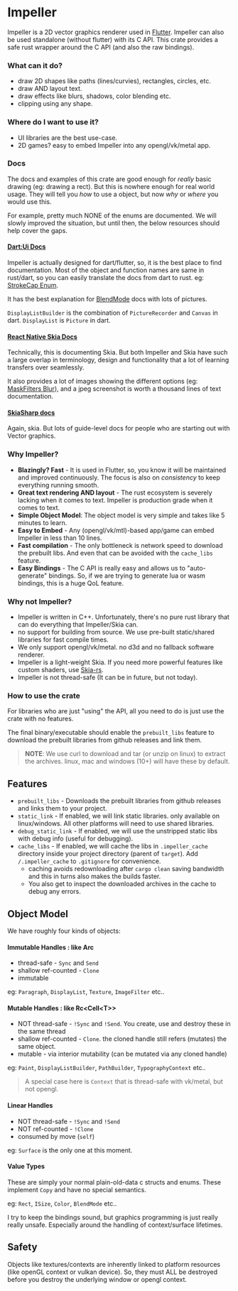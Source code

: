 # Impeller

Impeller is a 2D vector graphics renderer used in [Flutter](https://flutter.dev). Impeller can also be used standalone (without flutter) with its C API. This crate provides a safe rust wrapper around the C API (and also the raw bindings).

### What can it do?
* draw 2D shapes like paths (lines/curvies), rectangles, circles, etc.
* draw AND layout text.
* draw effects like blurs, shadows, color blending etc.
* clipping using any shape.

### Where do I want to use it?
* UI libraries are the best use-case.
* 2D games? easy to embed Impeller into any opengl/vk/metal app.

### Docs
The docs and examples of this crate are good enough for *really* basic drawing (eg: drawing a rect). But this is nowhere enough for real world usage. They will tell you *how* to use a object, but now *why* or *where* you would use this. 

For example, pretty much NONE of the enums are documented. We will slowly improved the situation, but until then, the below resources should help cover the gaps.

#### [Dart:Ui Docs](https://api.flutter.dev/flutter/dart-ui/)
Impeller is actually designed for dart/flutter, so, it is the best place to find documentation.
Most of the object and function names are same in rust/dart, so you can easily translate the docs from dart to rust. eg: [StrokeCap Enum](https://api.flutter.dev/flutter/dart-ui/StrokeCap.html).

It has the best explanation for [BlendMode](https://api.flutter.dev/flutter/dart-ui/BlendMode.html) docs with lots of pictures.

`DisplayListBuilder` is the combination of `PictureRecorder` and `Canvas` in dart. `DisplayList` is `Picture` in dart.

#### [React Native Skia Docs](https://shopify.github.io/react-native-skia/docs/canvas/overview/)
Technically, this is documenting Skia. But both Impeller and Skia have such a large overlap in terminology, design and functionality that a lot of learning transfers over seamlessly.

It also provides a lot of images showing the different options (eg: [MaskFilters Blur](https://shopify.github.io/react-native-skia/docs/mask-filters)), and a jpeg screenshot is worth a thousand lines of text documentation.

#### [SkiaSharp docs](https://learn.microsoft.com/en-us/previous-versions/xamarin/xamarin-forms/user-interface/graphics/skiasharp/effects/blend-modes/porter-duff)
Again, skia. But lots of guide-level docs for people who are starting out with Vector graphics.


### Why Impeller?
* **Blazingly? Fast** - It is used in Flutter, so, you know it will be maintained and improved continuously. The focus is also on *consistency* to keep everything running smooth.
* **Great text rendering AND layout** - The rust ecosystem is severely lacking
    when it comes to text. Impeller is production grade when it comes to text.
* **Simple Object Model**: The object model is very simple and takes like 5 minutes to learn.
* **Easy to Embed** - Any (opengl/vk/mtl)-based app/game can embed Impeller in less than 10 lines.
* **Fast compilation** -  The only bottleneck is network speed to download the prebuilt libs.
    And even that can be avoided with the `cache_libs` feature.
* **Easy Bindings** - The C API is really easy and allows us to "auto-generate" bindings.
    So, if we are trying to generate lua or wasm bindings, this is a huge QoL feature.

### Why not Impeller?
* Impeller is written in C++. Unfortunately, there's no pure rust library that can do everything that Impeller/Skia can. 
* no support for building from source. We use pre-built static/shared libraries for fast compile times.
* We only support opengl/vk/metal. no d3d and no fallback software renderer.
* Impeller is a light-weight Skia. If you need more powerful features like custom shaders, use [Skia-rs](https://github.com/rust-skia/rust-skia).
* Impeller is not thread-safe (It can be in future, but not today).

### How to use the crate
For libraries who are just "using" the API, all you need to do is just use the crate with no features.

The final binary/executable should enable the `prebuilt_libs` feature to download the prebuilt libraries from github releases and link them.

> **NOTE**: We use curl to download and tar (or unzip on linux) to extract the archives. linux, mac and windows (10+) will have these by default.

## Features
* `prebuilt_libs` - Downloads the prebuilt libraries from github releases and links them to your project.
* `static_link` - If enabled, we will link static libraries. only available on linux/windows. All other platforms will need to use shared libraries.
* `debug_static_link` - If enabled, we will use the unstripped static libs with debug info  (useful for debugging).
* `cache_libs` - If enabled, we will cache the libs in `.impeller_cache` directory inside your project directory (parent of `target`). Add `/.impeller_cache` to `.gitignore` for convenience.
    * caching avoids redownloading after `cargo clean` saving bandwidth and this in turns also makes the builds faster.
    * You also get to inspect the downloaded archives in the cache to debug any errors.

## Object Model
We have roughly four kinds of objects:
#### **Immutable Handles** : like Arc
* thread-safe - `Sync` and `Send`
* shallow ref-counted - `Clone`
* immutable

eg: `Paragraph`, `DisplayList`, `Texture`, `ImageFilter` etc..

#### **Mutable Handles** : like Rc\<Cell\<T\>\> 
* NOT thread-safe - `!Sync` and `!Send`. You create, use and destroy these in the same thread 
* shallow ref-counted - `Clone`. the cloned handle still refers (mutates) the same object.
* mutable - via interior mutability (can be mutated via any cloned handle)

eg: `Paint`, `DisplayListBuilder`, `PathBuilder`, `TypographyContext` etc..
> A special case here is `Context` that is thread-safe with vk/metal, but not opengl.

#### **Linear Handles** 
* NOT thread-safe - `!Sync` and `!Send`
* NOT ref-counted - `!Clone`
* consumed by move (`self`)

eg: `Surface` is the only one at this moment.

#### **Value Types**
These are simply your normal plain-old-data c structs and enums. These implement `Copy` and have no special semantics. 

eg: `Rect`, `ISize`, `Color`, `BlendMode` etc..

I try to keep the bindings sound, but graphics programming is just really really unsafe. Especially around the handling of context/surface lifetimes.

## Safety

Objects like textures/contexts are inherently linked to platform resources (like openGL context or vulkan device). So, they must ALL be destroyed before you destroy the underlying window or opengl context. 
